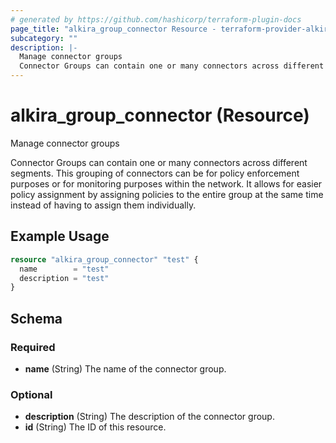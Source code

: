 ```yaml
---
# generated by https://github.com/hashicorp/terraform-plugin-docs
page_title: "alkira_group_connector Resource - terraform-provider-alkira"
subcategory: ""
description: |-
  Manage connector groups
  Connector Groups can contain one or many connectors across different segments. This grouping of connectors can be for policy enforcement purposes or for monitoring purposes within the network. It allows for easier policy assignment by assigning policies to the entire group at the same time instead of having to assign them individually.
---
```


# alkira_group_connector (Resource)

Manage connector groups

Connector Groups can contain one or many connectors across different segments. This grouping of connectors can be for policy enforcement purposes or for monitoring purposes within the network. It allows for easier policy assignment by assigning policies to the entire group at the same time instead of having to assign them individually.

## Example Usage

```terraform
resource "alkira_group_connector" "test" {
  name        = "test"
  description = "test"
}
```

<!-- schema generated by tfplugindocs -->
## Schema

### Required

- **name** (String) The name of the connector group.

### Optional

- **description** (String) The description of the connector group.
- **id** (String) The ID of this resource.


